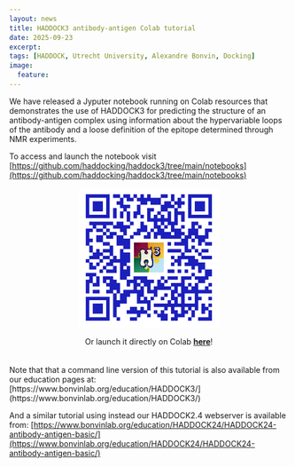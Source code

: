 ```yaml
---
layout: news
title: HADDOCK3 antibody-antigen Colab tutorial
date: 2025-09-23
excerpt:
tags: [HADDOCK, Utrecht University, Alexandre Bonvin, Docking]
image:
  feature:
---
```


We have released a Jyputer notebook running on Colab resources that demonstrates the use of HADDOCK3 for predicting the structure of an antibody-antigen complex using information about the hypervariable loops of the antibody and a loose definition of the epitope determined through NMR experiments. 

To access and launch the notebook visit [https://github.com/haddocking/haddock3/tree/main/notebooks](https://github.com/haddocking/haddock3/tree/main/notebooks)


<center> 
<img width="50%" align="center" src="/images/posts/HADDOCK3-antibody-antigen-tutorial.png">
<br>
<br>
Or launch it directly on Colab <a href="https://colab.research.google.com/github/haddocking/haddock3/blob/main/notebooks/HADDOCK3-antibody-antigen.ipynb"><b>here</b></a>!
</center>
<br>
<br>
Note that that a command line version of this tutorial is also available from our education pages at: [https://www.bonvinlab.org/education/HADDOCK3/](https://www.bonvinlab.org/education/HADDOCK3/)

And a similar tutorial using instead our HADDOCK2.4 webserver is available from:
[https://www.bonvinlab.org/education/HADDOCK24/HADDOCK24-antibody-antigen-basic/](https://www.bonvinlab.org/education/HADDOCK24/HADDOCK24-antibody-antigen-basic/)
